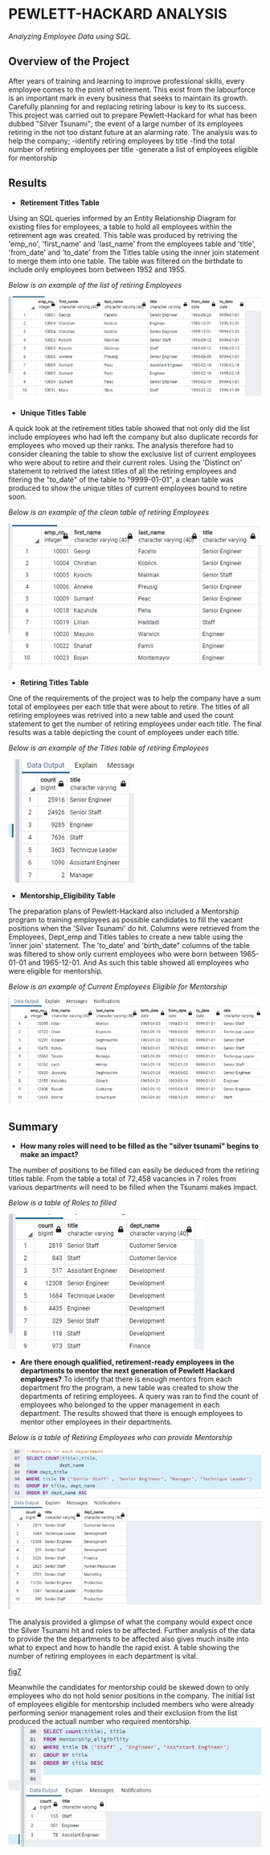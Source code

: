 # PEWLETT-HACKARD ANALYSIS

_Analyzing Employee Data using SQL._

## Overview of the Project

After years of training and learning to improve professional skills, every employee comes to the point of retirement. This exist from the labourforce is an important mark in every business that seeks to maintain its growth. Carefully planning for and replacing retiring labour is key to its success.
This project was carried out to prepare Pewlett-Hackard for what has been dubbed "Silver Tsunami"; the event of a large number of its employees retiring in the not too distant future at an alarming rate. 
The analysis was to help the company;
-identify retiring employees by title
-find the total number of retiring employees per title
-generate a list of employees eligible for mentorship


## Results

* **Retirement Titles Table**

Using an SQL queries informed by an Entity Relationship Diagram for existing files for employees, a table to hold all employees within the retirement age was created.
This table was produced by retriving the 'emp_no', 'first_name' and 'last_name' from the employees table and 'title', 'from_date' and 'to_date' from the Titles table using the inner join statement to merge them into one table. The table was filtered on the birthdate to include only employees born between 1952 and 1955.

_Below is an example of the list of retiring Employees_

![Fig1](https://github.com/emmanuelbrim/Pewlett_Hackard_Analysis/blob/main/Data/retirement_titles.PNG)


* **Unique Titles Table**

A quick look at the retirement titles table showed that not only did the list include employees who had left the company but also duplicate records for employees who moved up their ranks. The analysis therefore had to consider cleaning the table to show the exclusive list of current employees who were about to retire and their current roles.
Using the 'Distinct on' statement to retrived the latest titles of all the retiring employees and fitering the "to_date" of the table to "9999-01-01", a clean table was produced to show the unique titles of current employees bound to retire soon. 

_Below is an example of the clean table of retiring Employees_

![Fig2](https://github.com/emmanuelbrim/Pewlett_Hackard_Analysis/blob/main/Data/Unique_titles.PNG)


* **Retiring Titles Table**

One of the requirements of the project was to help the company have a sum total of employees per each title that were about to retire.
The titles of all retiring employees was retrived into a new table and used the count statement to get the number of retiring employees under each title.
The final results was a table depicting the count of employees under each title.

_Below is an example of the Titles table of retiring Employees_

![Fig3](https://github.com/emmanuelbrim/Pewlett_Hackard_Analysis/blob/main/Data/retiring_titles.PNG)


* **Mentorship_Eligibility Table**

The preparation plans of Pewlett-Hackard also included a Mentorship program to training employees as possible candidates to fill the vacant positions when the 'Silver Tsunami' do hit. Columns were retrieved from the Employees, Dept_emp and Titles tables to create a new table using the 'inner join' statement.
The 'to_date' and 'birth_date" columns of the table was filtered to show only current employees who were born between 1965-01-01 and 1965-12-01.
And As such this table showed all employees who were eligible for mentorship.

_Below is an example of Current Employees Eligible for Mentorship_

![Fig4](https://github.com/emmanuelbrim/Pewlett_Hackard_Analysis/blob/main/Data/mentorship_eligibility.PNG)


## Summary

* **How many roles will need to be filled as the "silver tsunami" begins to make an impact?**

The number of positions to be filled can easily be deduced from the retiring titles table. 
From the table a total of 72,458 vacancies in 7 roles from various departments will need to be filled when the Tsunami makes impact. 

_Below is a table of Roles to filled_

![Fig5](https://github.com/emmanuelbrim/Pewlett_Hackard_Analysis/blob/main/Data/roles%20to%20fill.PNG)

* **Are there enough qualified, retirement-ready employees in the departments to mentor the next generation of Pewlett Hackard employees?**
To identify that there is enough mentors from each department fro the program, a new table was created to show the departments of retiring employees.
A query was ran to find the count of employees who belonged to the upper management in each department. The results showed that there is enough employees to mentor other employees in their departments.

_Below is a table of Retiring Employees who can provide Mentorship_

![Fig6](https://github.com/emmanuelbrim/Pewlett_Hackard_Analysis/blob/main/Data/Mentors.PNG)

The analysis provided a glimpse of what the company would expect once the Silver Tsunami hit and roles to be affected.
Further analysis of the data to provide the the departments to be affected also gives much insite into what to expect and how to handle the rapid exist.
A table showing the number of retiring employees in each department is vital.

[fig7](https://github.com/emmanuelbrim/Pewlett_Hackard_Analysis/blob/main/Data/roles%20to%20fill.PNG)

Meanwhile the candidates for mentorship could be skewed down to only employees who do not hold senior positions in the company. The initial list of employees eligible for mentorship included members who were already performing senior management roles and their exclusion from the list produced the actuall number who required mentorship. 
![Fig8](https://github.com/emmanuelbrim/Pewlett_Hackard_Analysis/blob/main/Data/Mentees.PNG)

